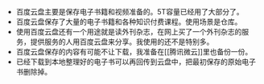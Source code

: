 - 百度云盘主要是保存电子书籍和视频准备的。5T容量已经用了大部分了。
- 百度云盘保存了大量的电子书籍和各种知识付费课程。使用场景是仓库。
- 使用百度云盘还有一个用途就是读外刊杂志，在网上买了一个外刊杂志的服务，提供服务的人用百度云盘来分享。我使用的还不是特别多。
- 百度云盘保存的内容有可能不让下载，我准备在[[腾讯微云]]里也备份一份。
- 已经下载到本地整理好的电子书可以再回传到云盘中，把最初保存的原始电子书删除掉。
